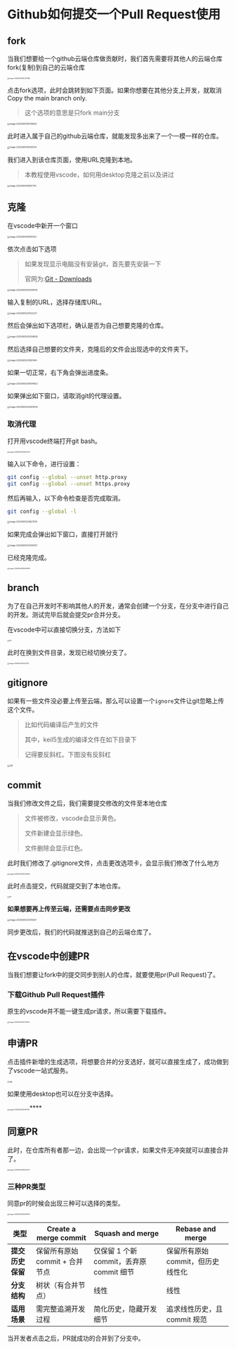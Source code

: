 # Github如何提交一个Pull Request使用

## fork

当我们想要给一个github云端仓库做贡献时，我们首先需要将其他人的云端仓库fork(复制)到自己的云端仓库

<img src="./assets/image-20250605195007286.png" alt="image-20250605195007286" style="zoom: 25%;" />

点击fork选项，此时会跳转到如下页面。如果你想要在其他分支上开发，就取消Copy the main branch only.

> 这个选项的意思是只fork main分支

<img src="./assets/image-20250605195139643.png" alt="image-20250605195139643" style="zoom: 33%;" />

此时进入属于自己的github云端仓库，就能发现多出来了一个一模一样的仓库。

<img src="./assets/image-20250605195516724.png" alt="image-20250605195516724" style="zoom:33%;" />

我们进入到该仓库页面，使用URL克隆到本地。

> 本教程使用vscode，如何用desktop克隆之前以及讲过

<img src="./assets/image-20250605195817375.png" alt="image-20250605195817375" style="zoom:33%;" />

## 克隆

在vscode中新开一个窗口

<img src="./assets/image-20250605195917423.png" alt="image-20250605195917423" style="zoom:33%;" />

依次点击如下选项

> 如果发现显示电脑没有安装git，首先要先安装一下
>
> 官网为:[Git - Downloads](https://git-scm.com/downloads)

<img src="./assets/image-20250605200009765.png" alt="image-20250605200009765" style="zoom:33%;" />

输入复制的URL，选择存储库URL。

<img src="./assets/image-20250605200123231.png" alt="image-20250605200123231" style="zoom:33%;" />

然后会弹出如下选项栏，确认是否为自己想要克隆的仓库。

<img src="./assets/image-20250605200328826.png" alt="image-20250605200328826" style="zoom:33%;" />

然后选择自己想要的文件夹，克隆后的文件会出现选中的文件夹下。

<img src="./assets/image-20250605201601494.png" alt="image-20250605201601494" style="zoom:33%;" />

如果一切正常，右下角会弹出进度条。

<img src="./assets/image-20250605200544822.png" alt="image-20250605200544822" style="zoom:33%;" />

如果弹出如下窗口，请取消git的代理设置。

<img src="./assets/image-20250605202643944.png" alt="image-20250605202643944" style="zoom:33%;" />

### 取消代理

打开用vscode终端打开git bash。

<img src="./assets/image-20250605203632144.png" alt="image-20250605203632144" style="zoom: 25%;" />

输入以下命令，进行设置：

~~~bash
git config --global --unset http.proxy 
git config --global --unset https.proxy
~~~

然后再输入，以下命令检查是否完成取消。

~~~bash
git config --global -l
~~~

<img src="./assets/image-20250605204627518.png" alt="image-20250605204627518" style="zoom:33%;" />

如果完成会弹出如下窗口，直接打开就行

<img src="./assets/image-20250605203505057.png" alt="image-20250605203505057" style="zoom:33%;" />

已经克隆完成。

<img src="./assets/image-20250605205246199.png" alt="image-20250605205246199" style="zoom: 25%;" />

## branch

为了在自己开发时不影响其他人的开发，通常会创建一个分支，在分支中进行自己的开发。测试完毕后就会提交pr合并分支。

在vscode中可以直接切换分支，方法如下

<img src="./assets/GIF.gif" alt="GIF" style="zoom:25%;" />

此时在换到文件目录，发现已经切换分支了。

<img src="./assets/image-20250605210120112.png" alt="image-20250605210120112" style="zoom:25%;" />

## gitignore

如果有一些文件没必要上传至云端，那么可以设置一个`ignore`文件让git忽略上传这个文件。

> 比如代码编译后产生的文件
>
> 其中，keil5生成的编译文件在如下目录下
>
> 记得要反斜杠。下图没有反斜杠

<img src="./assets/GIF-1749129163246-2.gif" alt="GIF" style="zoom: 33%;" />

## commit

当我们修改文件之后，我们需要提交修改的文件至本地仓库

> 文件被修改，vscode会显示黄色。
>
> 文件新建会显示绿色。
>
> 文件删除会显示红色。

此时我们修改了.gitignore文件，点击更改选项卡，会显示我们修改了什么地方

<img src="./assets/image-20250605212040525.png" alt="image-20250605212040525" style="zoom:25%;" />

此时点击提交，代码就提交到了本地仓库。

<img src="./assets/GIF-1749130306894-4.gif" alt="GIF" style="zoom:25%;" />

**如果想要再上传至云端，还需要点击同步更改**

<img src="./assets/image-20250605213315837.png" alt="image-20250605213315837" style="zoom: 33%;" />

同步更改后，我们的代码就推送到自己的云端仓库了。

## 在vscode中创建PR

当我们想要让fork中的提交同步到别人的仓库，就要使用pr(Pull Request)了。

### 下载Github Pull Request插件

原生的vscode并不能一键生成pr请求，所以需要下载插件。

<img src="./assets/image-20250605214709215.png" alt="image-20250605214709215" style="zoom:25%;" />

## 申请PR

点击插件新增的生成选项，将想要合并的分支选好，就可以直接生成了，成功做到了vscode一站式服务。

<img src="./assets/动画.gif" alt="动画" style="zoom:25%;" />

如果使用desktop也可以在分支中选择。

<img src="./assets/image-20250605231145742.png" alt="image-20250605231145742" style="zoom: 25%;" />****

## 同意PR

此时，在仓库所有者那一边，会出现一个pr请求，如果文件无冲突就可以直接合并了。

<img src="./assets/image-20250605231522723.png" alt="image-20250605231522723" style="zoom:25%;" />

### 三种PR类型

同意pr的时候会出现三种可以选择的类型。

<img src="./assets/image-20250605231626705.png" alt="image-20250605231626705" style="zoom: 25%;" />

| 类型             | Create a merge commit          | Squash and merge                         | Rebase and merge                  |
| ---------------- | ------------------------------ | ---------------------------------------- | --------------------------------- |
| **提交历史保留** | 保留所有原始 commit + 合并节点 | 仅保留 1 个新 commit，丢弃原 commit 细节 | 保留所有原始 commit，但历史线性化 |
| **分支结构**     | 树状（有合并节点）             | 线性                                     | 线性                              |
| **适用场景**     | 需完整追溯开发过程             | 简化历史，隐藏开发细节                   | 追求线性历史，且 commit 规范      |

当开发者点击之后，PR就成功的合并到了分支中。